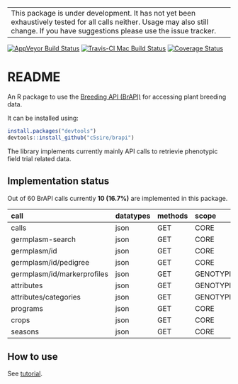 
<!-- README.md is generated from README.Rmd. Please edit that file -->
|                                                                                                                                                                                      |
|--------------------------------------------------------------------------------------------------------------------------------------------------------------------------------------|
| This package is under development. It has not yet been exhaustively tested for all calls neither. Usage may also still change. If you have suggestions please use the issue tracker. |

[![AppVeyor Build Status](https://ci.appveyor.com/api/projects/status/github/c5sire/brapi?branch=master&svg=true)](https://ci.appveyor.com/project/c5sire/brapi) [![Travis-CI Mac Build Status](https://travis-ci.org/c5sire/brapi.svg?branch=master&label=Mac%20OSX)](https://travis-ci.org/c5sire/brapi) [![Coverage Status](https://img.shields.io/codecov/c/github/c5sire/brapi/master.svg)](https://codecov.io/github/c5sire/brapi?branch=master)

README
======

An R package to use the [Breeding API (BrAPI)](http://docs.brapi.apiary.io) for accessing plant breeding data.

It can be installed using:

``` r
install.packages("devtools")
devtools::install_github("c5sire/brapi")
```

The library implements currently mainly API calls to retrievie phenotypic field trial related data.

Implementation status
---------------------

Out of 60 BrAPI calls currently **10 (16.7%)** are implemented in this package.

| call                        | datatypes | methods | scope      |
|:----------------------------|:----------|:--------|:-----------|
| calls                       | json      | GET     | CORE       |
| germplasm-search            | json      | GET     | CORE       |
| germplasm/id                | json      | GET     | CORE       |
| germplasm/id/pedigree       | json      | GET     | CORE       |
| germplasm/id/markerprofiles | json      | GET     | GENOTYPING |
| attributes                  | json      | GET     | GENOTYPING |
| attributes/categories       | json      | GET     | GENOTYPING |
| programs                    | json      | GET     | CORE       |
| crops                       | json      | GET     | CORE       |
| seasons                     | json      | GET     | CORE       |

How to use
----------

See [tutorial](https://github.com/c5sire/brapi/blob/master/vignettes/tutorial.md).
